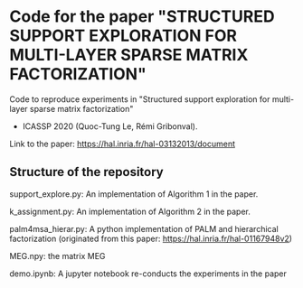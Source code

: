 # Code for the paper "STRUCTURED SUPPORT EXPLORATION FOR MULTI-LAYER SPARSE MATRIX FACTORIZATION"

Code to reproduce experiments in "Structured support exploration for multi-layer sparse matrix factorization" 
- ICASSP 2020 (Quoc-Tung Le, Rémi Gribonval).

Link to the paper: https://hal.inria.fr/hal-03132013/document

## Structure of the repository

support_explore.py: An implementation of Algorithm 1 in the paper.

k_assignment.py: An implementation of Algorithm 2 in the paper.

palm4msa_hierar.py: A python implementation of PALM and hierarchical factorization (originated from this paper: https://hal.inria.fr/hal-01167948v2)

MEG.npy: the matrix MEG

demo.ipynb: A jupyter notebook re-conducts the experiments in the paper


